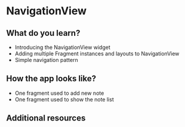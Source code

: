 # NavigationView

## What do you learn?

- Introducing the NavigationView widget
- Adding multiple Fragment instances and layouts to NavigationView
- Simple navigation pattern

## How the app looks like?

- One fragment used to add new note
- One fragment used to show the note list

## Additional resources
